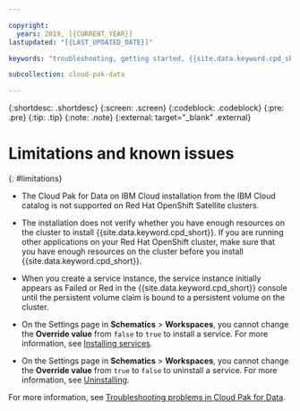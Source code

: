 ```yaml
---

copyright:
  years: 2019, [{CURRENT_YEAR}]
lastupdated: "[{LAST_UPDATED_DATE}]"

keywords: "troubleshooting, getting started, {{site.data.keyword.cpd_short}}, {{site.data.keyword.cpd_full_notm}}, data, ai, analytics, data analytics, governance, data governance"

subcollection: cloud-pak-data

---
```


{:shortdesc: .shortdesc}
{:screen: .screen}
{:codeblock: .codeblock}
{:pre: .pre}
{:tip: .tip}
{:note: .note}
{:external: target="_blank" .external}


# Limitations and known issues
{: #limitations}

* The Cloud Pak for Data on IBM Cloud installation from the IBM Cloud catalog is not supported on Red Hat OpenShift Satellite clusters.

* The installation does not verify whether you have enough resources on the cluster to install {{site.data.keyword.cpd_short}}. If you are running other applications on your Red Hat OpenShift cluster, make sure that you have enough resources on the cluster before you install {{site.data.keyword.cpd_short}}.

* When you create a service instance, the service instance initially appears as Failed or Red in the {{site.data.keyword.cpd_short}} console until the persistent volume claim is bound to a persistent volume on the cluster.

* On the Settings page in **Schematics** > **Workspaces**, you cannot change the **Override value** from `false` to `true` to install a  service. For more information, see  [Installing services](https://cloud.ibm.com/docs/cloud-pak-data?topic=cloud-pak-data-install-services).

* On the Settings page in **Schematics** > **Workspaces**, you cannot change the **Override value** from `true` to `false` to uninstall a service. For more information, see  [Uninstalling](https://cloud.ibm.com/docs/cloud-pak-data?topic=cloud-pak-data-uninstalling).

For more information, see [Troubleshooting problems in Cloud Pak for Data](https://www.ibm.com/docs/SSQNUZ_latest/cpd/troubleshoot/troubleshooting.html).
